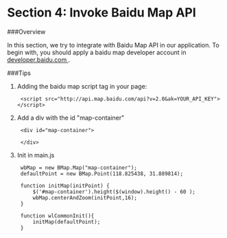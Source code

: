 Section 4: Invoke Baidu Map API
==================

###Overview

In this section, we try to integrate with Baidu Map API in our application. To begin with, you should apply a baidu map developer account in [developer.baidu.com ](http://developer.baidu.com/map/index.php). 

###Tips

1. Adding the baidu map script tag in your page: 


		<script src="http://api.map.baidu.com/api?v=2.0&ak=YOUR_API_KEY"></script>

2. Add a div with the id "map-container"

		<div id="map-container">

		</div>

3. Init in main.js

		wbMap = new BMap.Map("map-container");
		defaultPoint = new BMap.Point(118.825438, 31.889814);

		function initMap(initPoint) {
			$('#map-container').height($(window).height() - 60 );	
			wbMap.centerAndZoom(initPoint,16);
		}

		function wlCommonInit(){
			initMap(defaultPoint);
		}